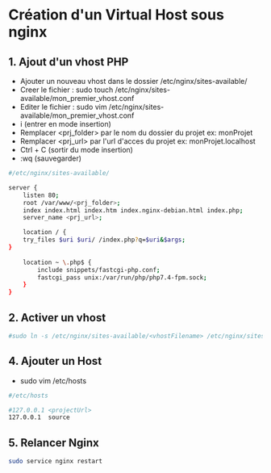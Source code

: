 # Création d'un Virtual Host sous nginx

## 1. Ajout d'un vhost PHP

- Ajouter un nouveau vhost dans le dossier /etc/nginx/sites-available/
- Creer le fichier : sudo touch /etc/nginx/sites-available/mon_premier_vhost.conf
- Editer le fichier : sudo vim /etc/nginx/sites-available/mon_premier_vhost.conf
- i (entrer en mode insertion)
- Remplacer <prj_folder> par le nom du dossier du projet ex: monProjet
- Remplacer <prj_url> par l'url d'acces du projet ex: monProjet.localhost
- Ctrl + C (sortir du mode insertion)
- :wq (sauvegarder)

```sh
#/etc/nginx/sites-available/

server {         
	listen 80;          
	root /var/www/<prj_folder>;
	index index.html index.htm index.nginx-debian.html index.php;
	server_name <prj_url>;

	location / {
    try_files $uri $uri/ /index.php?q=$uri&$args;
}
	
	location ~ \.php$ {
		include snippets/fastcgi-php.conf;
		fastcgi_pass unix:/var/run/php/php7.4-fpm.sock;
	}
}
```

## 2. Activer un vhost

```sh
#sudo ln -s /etc/nginx/sites-available/<vhostFilename> /etc/nginx/sites-enabled/<vhostFilename>
```

## 4. Ajouter un Host

 - sudo vim /etc/hosts
```sh
#/etc/hosts

#127.0.0.1 <projectUrl>
127.0.0.1  source
```

## 5. Relancer Nginx

```sh
sudo service nginx restart
```

